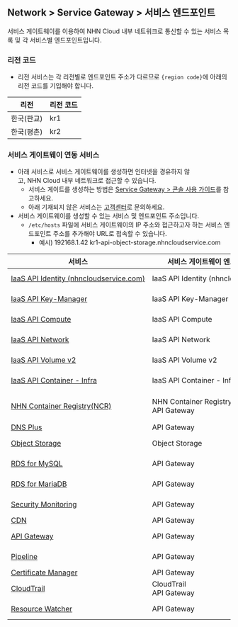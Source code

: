 ## Network > Service Gateway > 서비스 엔드포인트

서비스 게이트웨이를 이용하여 NHN Cloud 내부 네트워크로 통신할 수 있는 서비스 목록 및 각 서비스별 엔드포인트입니다.

### 리전 코드

* 리전 서비스는 각 리전별로 엔드포인트 주소가 다르므로 `{region code}`에 아래의 리전 코드를 기입해야 합니다.

| 리전 | 리전 코드 |
| --- | ----- |
| 한국(판교) | kr1 |
| 한국(평촌) | kr2 |

### 서비스 게이트웨이 연동 서비스

* 아래 서비스로 서비스 게이트웨이를 생성하면 인터넷을 경유하지 않고, NHN Cloud 내부 네트워크로 접근할 수 있습니다.
    * 서비스 게이트를 생성하는 방법은 [Service Gateway > 콘솔 사용 가이드](https://docs.gov-nhncloud.com/ko/Network/Service%20Gateway/ko/console-guide-gov/)를 참고하세요.
    * 아래 기재되지 않은 서비스는 [고객센터](https://www.gov-nhncloud.com/kr/support/inquiry)로 문의하세요.
* 서비스 게이트웨이를 생성할 수 있는 서비스 및 엔드포인트 주소입니다.
    * `/etc/hosts` 파일에 서비스 게이트웨이의 IP 주소와 접근하고자 하는 서비스 엔드포인트 주소를 추가해야 URL로 접속할 수 있습니다.
        * 예시) 192168.1.42 kr1-api-object-storage.nhncloudservice.com

| 서비스 | 서비스 게이트웨이 엔드포인트 이름 | 엔드포인트 주소 |
| --- | ------------------ | -------- |
| [IaaS API Identity (nhncloudservice.com)](/Compute/Compute/ko/identity-api/#token) | IaaS API Identity (nhncloudservice.com) | https://api-identity-infrastructure.nhncloudservice.com |
| [IaaS API Key-Manager](/Network/Load%20Balancer/ko/public-api/) | IaaS API Key-Manager | https://{region code}-api-key-manager-infrastructure.nhncloudservice.com |
| [IaaS API Compute](/Compute/Instance/ko/public-api/) | IaaS API Compute | https://{region code}-api-instance-infrastructure.nhncloudservice.com |
| [IaaS API Network](/Network/VPC/ko/public-api/) | IaaS API Network | https://{region code}-api-network-infrastructure.nhncloudservice.com |
| [IaaS API Volume v2](/Storage/Block%20Storage/ko/public-api/) | IaaS API Volume v2 | https://{region code}-api-block-storage-infrastructure.nhncloudservice.com |
| [IaaS API Container - Infra](/Container/NKS/ko/public-api/) | IaaS API Container - Infra | https://{region code}-api-kubernetes-infrastructure.nhncloudservice.com |
| [NHN Container Registry(NCR)](/Container/NCR/ko/public-api) | NHN Container Registry(NCR)<br>API Gateway | 사용자 레지스트리 URI<br>https://{region code}-ncr.api.nhncloudservice.com |
| [DNS Plus](/Network/DNS%20Plus/ko/api-guide/) | API Gateway | https://dnsplus.api.nhncloudservice.com |
| [Object Storage](/Storage/Object%20Storage/ko/api-guide/) | Object Storage | https://{region code}-api-object-storage.nhncloudservice.com |
| [RDS for MySQL](/Database/RDS%20for%20MySQL/ko/api-guide-v3.0/) | API Gateway | https://{region code}-rds-mysql.api.nhncloudservice.com |
| [RDS for MariaDB](/Database/RDS%20for%20MariaDB/ko/api-guide-v3.0/) | API Gateway | https://{region code}-rds-mariadb.api.nhncloudservice.com |
| [Security Monitoring](/Security/Security%20Monitoring/ko/api-guide-v1.1/) | API Gateway | https://{region code}-secmon.api.nhncloudservice.com |
| [CDN](/Contents%20Delivery/CDN/ko/api-guide-v2.0/) | API Gateway | https://cdn.api.nhncloudservice.com |
| [API Gateway](/Application%20Service/API%20Gateway/ko/api-guide-v1.0/) | API Gateway | https://{region code}-apigateway.api.nhncloudservice.com |
| [Pipeline](/Dev%20Tools/Pipeline/ko/api-guide/) | API Gateway | https://{region code}-pipeline.api.nhncloudservice.com |
| [Certificate Manager](/Management/Certificate%20Manager/ko/api-guide-v1.1/) | API Gateway | https://certmanager.api.nhncloudservice.com |
| [CloudTrail](/Governance%20&%20Audit/CloudTrail/ko/api-guide/) | CloudTrail<br>API Gateway | https://cloud-trail.api.nhncloudservice.com |
| [Resource Watcher](/Governance%20&%20Audit/Resource%20Watcher/ko/api-v2-guide/) | API Gateway | https://resource-watcher.api.nhncloudservice.com |


